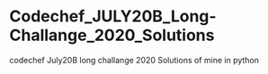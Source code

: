 # Codechef_JULY20B_Long-Challange_2020_Solutions
codechef July20B long challange 2020 Solutions of mine in python 
